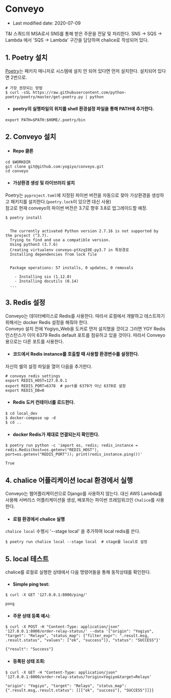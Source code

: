 # Conveyo

* Last modified date: 2020-07-09

T&I 스쿼드의 MSA로서 SNS를 통해 받은 주문을 전달 및 처리한다.
SNS -> SQS -> Lambda 에서 'SQS -> Lambda' 구간을 담당하며 chalice로 작성되어 있다.


## 1. Poetry 설치

[Poetry](https://python-poetry.org/)는 패키지 매니저로 시스템에 설치 안 되어 있다면 먼저 설치한다. 설치되어 있다면 2번으로.

```shell
# 가장 권장되는 방법
$ curl -sSL https://raw.githubusercontent.com/python-poetry/poetry/master/get-poetry.py | python
```

* #### poetry의 실행파일의 위치를 shell 환경설정 파일을 통해 PATH에 추가한다.

```shell
export PATH=$PATH:$HOME/.poetry/bin
```


## 2. Conveyo 설치

* #### Repo 클론

```shell
cd $WORKDIR
git clone git@github.com:yogiyo/conveyo.git
cd conveyo
```

* #### 가상환경 생성 및 라이브러리 설치

Poetry는 `pyproject.toml`에 지정된 파이썬 버전을 자동으로 찾아 가상환경을 생성하고 패키지를 설치한다.(`poetry.lock`이 있으면 대신 사용)  
참고로 현재 conveyo의 파이썬 버전은 3.7로 향후 3.8로 업그레이드할 예정.  

```shell
$ poetry install


  The currently activated Python version 2.7.16 is not supported by the project (^3.7).
  Trying to find and use a compatible version.
  Using python3 (3.7.6)
  Creating virtualenv conveyo-ptXzqI0E-py3.7 in 특정경로
  Installing dependencies from lock file


  Package operations: 57 installs, 0 updates, 0 removals

    - Installing six (1.12.0)
    - Installing docutils (0.14)
  ...
```


## 3. Redis 설정

Conveyo는 데이터베이스로 Redis를 사용한다. 따라서 로컬에서 개발하고 테스트하기 위해서는 docker Redis 설정을 해줘야 한다.  
Conveyo 설치 전에 Yogiyo\_Web을 도커로 먼저 설치했을 것이고 그러면 YGY Redis 인스턴스가 이미 6379 Redis default 포트를 점유하고 있을 것이다. 따라서 Conveyo 용으로는 다른 포트를 사용한다.

* #### 코드에서 Redis instance를 호출할 때 사용할 환경변수를 설정한다.

자신의 쉘의 설정 파일을 열어 다음을 추가한다.  

```shell
# conveyo redis settings
export REDIS_HOST=127.0.0.1
export REDIS_PORT=6378  # port를 6379가 아닌 6378로 설정
export REDIS_DB=0
```

* #### Redis 도커 컨테이너를 로드한다.

```shell
$ cd local_dev
$ docker-compose up -d
$ cd ..
```

* #### docker Redis가 제대로 연결되는지 확인한다.

```shell script
$ poetry run python -c 'import os, redis; redis_instance = redis.Redis(host=os.getenv("REDIS_HOST"), port=os.getenv("REDIS_PORT")); print(redis_instance.ping())'

True
```


## 4. chalice 어플리케이션 local 환경에서 실행

Conveyo는 웹어플리케이션으로 Django를 사용하지 않는다. 대신 AWS Lambda를 사용해 서버리스 어플리케이션을 생성, 배포하는 파이썬 프레임워크인 `Chalice`를 사용한다.

* #### 로컬 환경에서 chalice 실행

`chalice local` 수행시 '--stage local' 을 추가하여 local redis를 쓴다.

```shell
$ poetry run chalice local --stage local  # stage를 local로 설정
```


## 5. local 테스트

chalice를 로컬로 실행한 상태에서 다음 명령어들을 통해 동작상태를 확인한다.

* #### Simple ping test:

```shell script
$ curl -X GET '127.0.0.1:8000/ping/'

pong
```

* #### 주문 상태 등록 예시:

```shell
$ curl -X POST -H "Content-Type: application/json" '127.0.0.1:8000/order-relay-status/' --data '{"origin": "Yogiyo", "target": "Relayo", "status_map": {"filter_expr": ".result.msg, .result.status", "values": ["ok", "success"]}, "status": "SUCCESS"}'

{"result": "Success"}
```

* #### 등록된 상태 조회:

```shell script
$ curl -X GET -H "Content-Type: application/json" '127.0.0.1:8000/order-relay-status/?origin=Yogiyo&target=Relayo'

"origin": "Yogiyo", "target": "Relayo", "status_map": {".result.msg,.result.status": [[["ok", "success"], "SUCCESS"]]}}
```
